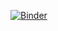 [![Binder](https://mybinder.org/badge_logo.svg)](https://mybinder.org/v2/gh/donatiluca/Stochastik_IV_WS2324/HEAD)